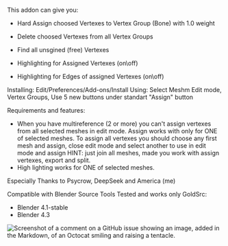 This addon can give you:
+ Hard Assign choosed Vertexes to Vertex Group (Bone) with 1.0 weight
+ Delete choosed Vertexes from all Vertex Groups
+ Find all unsgined (free) Vertexes

+ Highlighting for Assigned Vertexes (on\off)
+ Highlighting for Edges of assigned Vertexes (on\off)

Installing: Edit/Preferences/Add-ons/Install 
Using: Select Meshm Edit mode, Vertex Groups, Use 5 new buttons under standart "Assign" button

Requirements and features: 
+ When you have multireference (2 or more) you can't assign vertexes from all selected meshes in edit mode. 
Assign works with only for ONE of selected meshes. To assign all vertexes you should choose any first mesh and assign, close edit mode and select another to use in edit mode and assign
HINT: just join all meshes, made you work with assign vertexes, export and split. 
+ High lighting works for ONE of selected meshes.  

Especially Thanks to Psycrow, DeepSeek and America (me)

Compatible with Blender Source Tools 
Tested and works only GoldSrc: 
+ Blender 4.1-stable
+ Blender 4.3

![Screenshot of a comment on a GitHub issue showing an image, added in the Markdown, of an Octocat smiling and raising a tentacle.]([https://myoctocat.com/assets/images/base-octocat.svg](https://sun9-24.userapi.com/impg/TkCjd9eFomRgLgRs2ukl4VkLQsmByFok2-YY7A/jkLeSpIJKVk.jpg?size=1287x1080&quality=95&sign=0994638d4cb30c94756759fb90712975&type=album))
